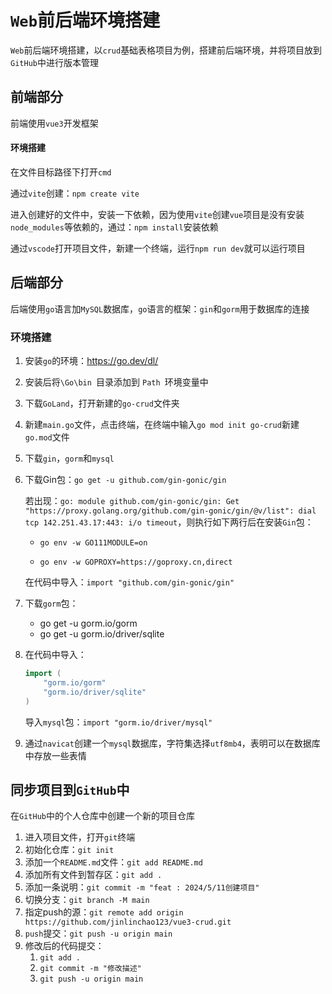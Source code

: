 # `Web`前后端环境搭建

`Web`前后端环境搭建，以`crud`基础表格项目为例，搭建前后端环境，并将项目放到`GitHub`中进行版本管理

## 前端部分

前端使用`vue3`开发框架

#### 环境搭建

在文件目标路径下打开`cmd`

通过`vite`创建：`npm create vite`

进入创建好的文件中，安装一下依赖，因为使用`vite`创建`vue`项目是没有安装`node_modules`等依赖的，通过：`npm install`安装依赖

通过`vscode`打开项目文件，新建一个终端，运行`npm run dev`就可以运行项目



## 后端部分

后端使用`go`语言加`MySQL`数据库，`go`语言的框架：`gin`和`gorm`用于数据库的连接

### 环境搭建

1. 安装`go`的环境：https://go.dev/dl/

2. 安装后将`\Go\bin `目录添加到 `Path `环境变量中

3. 下载`GoLand`，打开新建的`go-crud`文件夹

4. 新建`main.go`文件，点击终端，在终端中输入`go mod init go-crud`新建`go.mod`文件

5. 下载`gin`，`gorm`和`mysql`

6. 下载Gin包：`go get -u github.com/gin-gonic/gin`

   若出现：`go: module github.com/gin-gonic/gin: Get "https://proxy.golang.org/github.com/gin-gonic/gin/@v/list": dial tcp 142.251.43.17:443: i/o timeout`，则执行如下两行后在安装`Gin`包：

   - `go env -w GO111MODULE=on`

   - `go env -w GOPROXY=https://goproxy.cn,direct`

   在代码中导入：`import "github.com/gin-gonic/gin"`

7. 下载`gorm`包：

   - go get -u gorm.io/gorm
   - go get -u gorm.io/driver/sqlite

8. 在代码中导入：

   ```go
   import (
       "gorm.io/gorm"
       "gorm.io/driver/sqlite"
   )
   ```

   导入`mysql`包：`import "gorm.io/driver/mysql"`

9. 通过`navicat`创建一个`mysql`数据库，字符集选择`utf8mb4`，表明可以在数据库中存放一些表情



## 同步项目到`GitHub`中

在`GitHub`中的个人仓库中创建一个新的项目仓库

1. 进入项目文件，打开`git`终端
2. 初始化仓库：`git init`
3. 添加一个`README.md`文件：`git add README.md`
4. 添加所有文件到暂存区：`git add .`
5. 添加一条说明：`git commit -m "feat : 2024/5/11创建项目"`
6. 切换分支：`git branch -M main`
7. 指定push的源：`git remote add origin https://github.com/jinlinchao123/vue3-crud.git`
8. `push`提交：`git push -u origin main`
9. 修改后的代码提交：
   1. `git add .`
   2. `git commit -m "修改描述"`
   3. `git push -u origin main`
